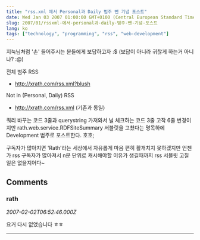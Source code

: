 ```yaml
---
title: "rss.xml 에서 Personal과 Daily 범주 뺀 기념 포스트"
date: Wed Jan 03 2007 01:00:00 GMT+0100 (Central European Standard Time)
slug: 2007/01/rssxml-에서-personal과-daily-범주-뺀-기념-포스트
lang: ko
tags: ["technology", "programming", "rss", "web-development"]
---
```


지눅님처럼 '손' 들어주시는 분들에게 보답하고자 :$ (보답이 아니라 귀찮게 하는거 아니냐? :@)

전체 범주 RSS 
- http://xrath.com/rss.xml?blush

Not in (Personal, Daily) RSS 
- http://xrath.com/rss.xml  (기존과 동일)

쿼리 바꾸는 코드 3줄과 querystring 가져와서 널 체크하는 코드 3줄
고작 6줄 변경이지만 rath.web.service.RDFSiteSummary 서블릿을 고쳤다는 명목하에
Development 범주로 포스트한다. 호호;

구독자가 많아지면 'Rath'라는 세상에서 자유롭게 마음 편히 활개치지 못하겠지만
언젠가 rss 구독자가 많아져서 n분 단위로 캐시해야할 이유가 생길때까지
rss 서블릿 고칠 일은 없을지어다~

## Comments

### rath
*2007-02-02T06:52:46.000Z*

요거 다시 없앴습니다 ㅎㅎ

---
